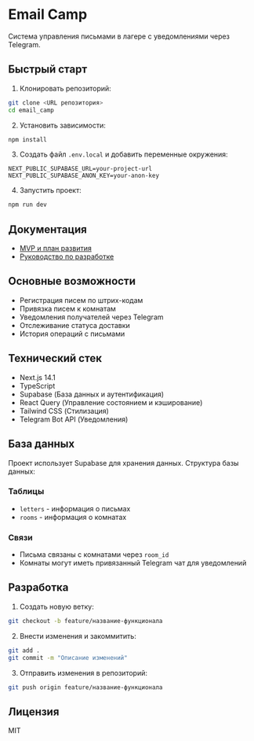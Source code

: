 # Email Camp

Система управления письмами в лагере с уведомлениями через Telegram.

## Быстрый старт

1. Клонировать репозиторий:
```bash
git clone <URL репозитория>
cd email_camp
```

2. Установить зависимости:
```bash
npm install
```

3. Создать файл `.env.local` и добавить переменные окружения:
```
NEXT_PUBLIC_SUPABASE_URL=your-project-url
NEXT_PUBLIC_SUPABASE_ANON_KEY=your-anon-key
```

4. Запустить проект:
```bash
npm run dev
```

## Документация

- [MVP и план развития](docs/MVP.md)
- [Руководство по разработке](DEVELOPMENT.md)

## Основные возможности

- Регистрация писем по штрих-кодам
- Привязка писем к комнатам
- Уведомления получателей через Telegram
- Отслеживание статуса доставки
- История операций с письмами

## Технический стек

- Next.js 14.1
- TypeScript
- Supabase (База данных и аутентификация)
- React Query (Управление состоянием и кэширование)
- Tailwind CSS (Стилизация)
- Telegram Bot API (Уведомления)

## База данных

Проект использует Supabase для хранения данных. Структура базы данных:

### Таблицы

- `letters` - информация о письмах
- `rooms` - информация о комнатах

### Связи

- Письма связаны с комнатами через `room_id`
- Комнаты могут иметь привязанный Telegram чат для уведомлений

## Разработка

1. Создать новую ветку:
```bash
git checkout -b feature/название-функционала
```

2. Внести изменения и закоммитить:
```bash
git add .
git commit -m "Описание изменений"
```

3. Отправить изменения в репозиторий:
```bash
git push origin feature/название-функционала
```

## Лицензия

MIT 